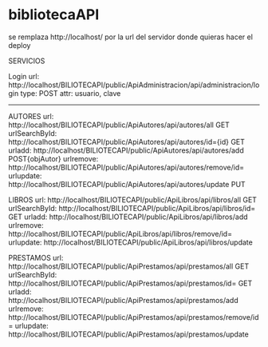 # bibliotecaAPI

se remplaza http://localhost/ por la url del servidor donde quieras hacer el deploy

SERVICIOS

Login
url: http://localhost/BILIOTECAPI/public/ApiAdministracion/api/administracion/login
type: POST
attr: usuario, clave
_________________________
AUTORES 
url: http://localhost/BILIOTECAPI/public/ApiAutores/api/autores/all   GET
urlSearchById: http://localhost/BILIOTECAPI/public/ApiAutores/api/autores/id={id}  GET
urladd: http://localhost/BILIOTECAPI/public/ApiAutores/api/autores/add     POST{objAutor}
urlremove: http://localhost/BILIOTECAPI/public/ApiAutores/api/autores/remove/id=
urlupdate:  http://localhost/BILIOTECAPI/public/ApiAutores/api/autores/update  PUT

LIBROS
url: http://localhost/BILIOTECAPI/public/ApiLibros/api/libros/all  GET
urlSearchById: http://localhost/BILIOTECAPI/public/ApiLibros/api/libros/id= GET
urladd: http://localhost/BILIOTECAPI/public/ApiLibros/api/libros/add
urlremove: http://localhost/BILIOTECAPI/public/ApiLibros/api/libros/remove/id=
urlupdate: http://localhost/BILIOTECAPI/public/ApiLibros/api/libros/update


PRESTAMOS
url: http://localhost/BILIOTECAPI/public/ApiPrestamos/api/prestamos/all  GET
urlSearchById:  http://localhost/BILIOTECAPI/public/ApiPrestamos/api/prestamos/id= GET
urladd: http://localhost/BILIOTECAPI/public/ApiPrestamos/api/prestamos/add
urlremove: http://localhost/BILIOTECAPI/public/ApiPrestamos/api/prestamos/remove/id=
urlupdate:  http://localhost/BILIOTECAPI/public/ApiPrestamos/api/prestamos/update

